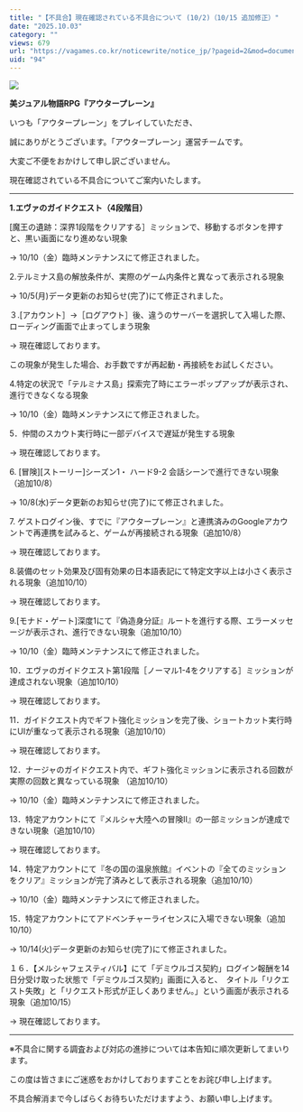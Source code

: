 ```yaml
---
title: "【不具合】現在確認されている不具合について (10/2)（10/15 追加修正）"
date: "2025.10.03"
category: ""
views: 679
url: "https://vagames.co.kr/noticewrite/notice_jp/?pageid=2&mod=document&uid=94"
uid: "94"
---
```


![](/images/news/live/jp/94-5b327739.webp)

**美ジュアル物語RPG『アウタープレーン』**

いつも「アウタープレーン」をプレイしていただき、

誠にありがとうございます。「アウタープレーン」運営チームです。

大変ご不便をおかけして申し訳ございません。

現在確認されている不具合についてご案内いたします。

  

* * *

  

**1.エヴァのガイドクエスト（4段階目）**

\[魔王の遺跡：深界1段階をクリアする］ミッションで、移動するボタンを押すと、黒い画面になり進めない現象

→ 10/10（金）臨時メンテナンスにて修正されました。

  

2.テルミナス島の解放条件が、実際のゲーム内条件と異なって表示される現象

→ 10/5(月)データ更新のお知らせ(完了)にて修正されました。

  

３.\[アカウント］→［ログアウト］後、違うのサーバーを選択して入場した際、ローディング画面で止まってしまう現象

→ 現在確認しております。

この現象が発生した場合、お手数ですが再起動・再接続をお試しください。

  

4.特定の状況で「テルミナス島」探索完了時にエラーポップアップが表示され、進行できなくなる現象

→ 10/10（金）臨時メンテナンスにて修正されました。

  

5．仲間のスカウト実行時に一部デバイスで遅延が発生する現象

→ 現在確認しております。  
  

6\. \[冒険\]\[ストーリー\]シーズン1・ ハード9-2 会話シーンで進行できない現象　（追加10/8）

→ 10/8(水)データ更新のお知らせ(完了)にて修正されました。

  

7\. ゲストログイン後、すでに『アウタープレーン』と連携済みのGoogleアカウントで再連携を試みると、ゲームが再接続される現象（追加10/8）

→ 現在確認しております。

  

8.装備のセット効果及び固有効果の日本語表記にて特定文字以上は小さく表示される現象（追加10/10）

→ 現在確認しております。

  

9.\[モナド・ゲート\]深度1にて『偽造身分証』ルートを進行する際、エラーメッセージが表示され、進行できない現象（追加10/10）

→ 10/10（金）臨時メンテナンスにて修正されました。

  

10．エヴァのガイドクエスト第1段階［ノーマル1-4をクリアする］ミッションが達成されない現象（追加10/10）

→ 現在確認しております。

  

11．ガイドクエスト内でギフト強化ミッションを完了後、ショートカット実行時にUIが重なって表示される現象（追加10/10）

→ 現在確認しております。

  

12．ナージャのガイドクエスト内で、ギフト強化ミッションに表示される回数が実際の回数と異なっている現象 （追加10/10）

→ 10/10（金）臨時メンテナンスにて修正されました。

  

13．特定アカウントにて『メルシャ大陸への冒険Ⅱ』の一部ミッションが達成できない現象（追加10/10）

→ 現在確認しております。

  

14．特定アカウントにて『冬の国の温泉旅館』イベントの『全てのミッションをクリア』ミッションが完了済みとして表示される現象（追加10/10）

→ 10/10（金）臨時メンテナンスにて修正されました。

  

15．特定アカウントにてアドベンチャーライセンスに入場できない現象（追加10/10）

→ 10/14(火)データ更新のお知らせ(完了)にて修正されました。  
  
１６．【メルシャフェスティバル】にて「デミウルゴス契約」ログイン報酬を14日分受け取った状態で「デミウルゴス契約」画面に入ると、　タイトル「リクエスト失敗」と「リクエスト形式が正しくありません。」という画面が表示される現象（追加10/15）

→ 現在確認しております。

  

* * *

※不具合に関する調査および対応の進捗については本告知に順次更新してまいります。

この度は皆さまにご迷惑をおかけしておりますことをお詫び申し上げます。

不具合解消まで今しばらくお待ちいただけますよう、お願い申し上げます。